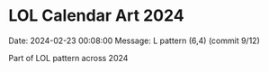# LOL Calendar Art 2024

Date: 2024-02-23 00:08:00
Message: L pattern (6,4) (commit 9/12)

Part of LOL pattern across 2024
